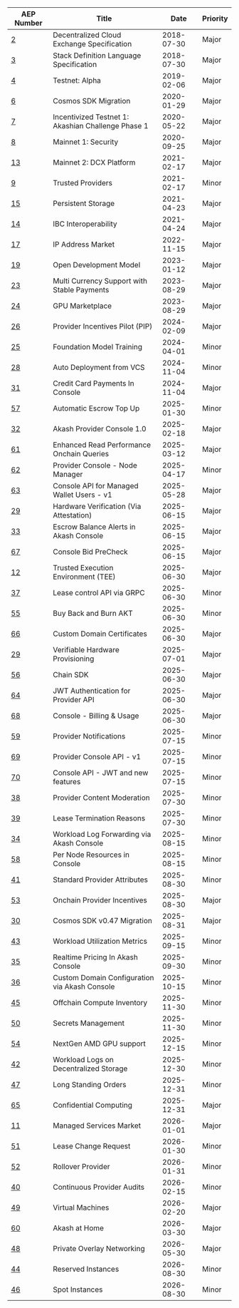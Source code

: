| AEP Number | Title | Date | Priority |
| --- | --- | --- | --- |
| [2](spec/aep-2) | Decentralized Cloud Exchange Specification | 2018-07-30 | Major |
| [3](spec/aep-3) | Stack Definition Language Specification | 2018-07-30 | Major |
| [4](spec/aep-4) | Testnet: Alpha | 2019-02-06 | Major |
| [6](spec/aep-6) | Cosmos SDK Migration | 2020-01-29 | Major |
| [7](spec/aep-7) | Incentivized Testnet 1: Akashian Challenge Phase 1 | 2020-05-22 | Major |
| [8](spec/aep-8) | Mainnet 1: Security | 2020-09-25 | Major |
| [13](spec/aep-13) | Mainnet 2: DCX Platform | 2021-02-17 | Major |
| [9](spec/aep-9) | Trusted Providers | 2021-02-17 | Minor |
| [15](spec/aep-15) | Persistent Storage | 2021-04-23 | Major |
| [14](spec/aep-14) | IBC Interoperability | 2021-04-24 | Major |
| [17](spec/aep-17) | IP Address Market | 2022-11-15 | Major |
| [19](spec/aep-19) | Open Development Model | 2023-01-12 | Major |
| [23](spec/aep-23) | Multi Currency Support with Stable Payments | 2023-08-29 | Major |
| [24](spec/aep-24) | GPU Marketplace | 2023-08-29 | Major |
| [26](spec/aep-26) | Provider Incentives Pilot (PIP) | 2024-02-09 | Major |
| [25](spec/aep-25) | Foundation Model Training | 2024-04-01 | Minor |
| [28](spec/aep-28) | Auto Deployment from VCS | 2024-11-04 | Minor |
| [31](spec/aep-31) | Credit Card Payments In Console | 2024-11-04 | Major |
| [57](spec/aep-57) | Automatic Escrow Top Up | 2025-01-30 | Minor |
| [32](spec/aep-32) | Akash Provider Console 1.0 | 2025-02-18 | Major |
| [61](spec/aep-61) | Enhanced Read Performance Onchain Queries | 2025-03-12 | Major |
| [62](spec/aep-62) | Provider Console - Node Manager | 2025-04-17 | Minor |
| [63](spec/aep-63) | Console API for Managed Wallet Users - v1 | 2025-05-28 | Major |
| [29](spec/aep-29) | Hardware Verification (Via Attestation) | 2025-06-15 | Major |
| [33](spec/aep-33) | Escrow Balance Alerts in Akash Console | 2025-06-15 | Major |
| [67](spec/aep-67) | Console Bid PreCheck | 2025-06-15 | Major |
| [12](spec/aep-12) | Trusted Execution Environment (TEE) | 2025-06-30 | Major |
| [37](spec/aep-37) | Lease control API via GRPC | 2025-06-30 | Minor |
| [55](spec/aep-55) | Buy Back and Burn AKT | 2025-06-30 | Minor |
| [66](spec/aep-66) | Custom Domain Certificates | 2025-06-30 | Major |
| [29](spec/aep-29) | Verifiable Hardware Provisioning | 2025-07-01 | Major |
| [56](spec/aep-56) | Chain SDK | 2025-06-30 | Major |
| [64](spec/aep-64) | JWT Authentication for Provider API | 2025-06-30 | Major |
| [68](spec/aep-68) | Console - Billing & Usage | 2025-06-30 | Major |
| [59](spec/aep-59) | Provider Notifications | 2025-07-15 | Minor |
| [69](spec/aep-69) | Provider Console API - v1 | 2025-07-15 | Minor |
| [70](spec/aep-70) | Console API - JWT and new features | 2025-07-15 | Minor |
| [38](spec/aep-38) | Provider Content Moderation | 2025-07-30 | Minor |
| [39](spec/aep-39) | Lease Termination Reasons | 2025-07-30 | Minor |
| [34](spec/aep-34) | Workload Log Forwarding via Akash Console | 2025-08-15 | Minor |
| [58](spec/aep-58) | Per Node Resources in Console | 2025-08-15 | Minor |
| [41](spec/aep-41) | Standard Provider Attributes | 2025-08-30 | Minor |
| [53](spec/aep-53) | Onchain Provider Incentives | 2025-08-30 | Major |
| [30](spec/aep-30) | Cosmos SDK v0.47 Migration | 2025-08-31 | Major |
| [43](spec/aep-43) | Workload Utilization Metrics | 2025-09-15 | Minor |
| [35](spec/aep-35) | Realtime Pricing In Akash Console | 2025-09-30 | Minor |
| [36](spec/aep-36) | Custom Domain Configuration via Akash Console | 2025-10-15 | Minor |
| [45](spec/aep-45) | Offchain Compute Inventory | 2025-11-30 | Minor |
| [50](spec/aep-50) | Secrets Management | 2025-11-30 | Minor |
| [54](spec/aep-54) | NextGen AMD GPU support | 2025-12-15 | Minor |
| [42](spec/aep-42) | Workload Logs on Decentralized Storage | 2025-12-30 | Minor |
| [47](spec/aep-47) | Long Standing Orders | 2025-12-31 | Minor |
| [65](spec/aep-65) | Confidential Computing | 2025-12-31 | Major |
| [11](spec/aep-11) | Managed Services Market | 2026-01-01 | Major |
| [51](spec/aep-51) | Lease Change Request | 2026-01-30 | Minor |
| [52](spec/aep-52) | Rollover Provider | 2026-01-31 | Minor |
| [40](spec/aep-40) | Continuous Provider Audits | 2026-02-15 | Minor |
| [49](spec/aep-49) | Virtual Machines | 2026-02-20 | Major |
| [60](spec/aep-60) | Akash at Home | 2026-03-30 | Major |
| [48](spec/aep-48) | Private Overlay Networking | 2026-05-30 | Major |
| [44](spec/aep-44) | Reserved Instances | 2026-08-30 | Minor |
| [46](spec/aep-46) | Spot Instances | 2026-08-30 | Minor |